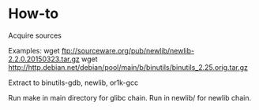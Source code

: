 
# How-to

Acquire sources

Examples:
    wget ftp://sourceware.org/pub/newlib/newlib-2.2.0.20150323.tar.gz
    wget http://http.debian.net/debian/pool/main/b/binutils/binutils_2.25.orig.tar.gz

Extract to binutils-gdb, newlib, or1k-gcc

Run make in main directory for glibc chain. Run in newlib/ for newlib chain.
